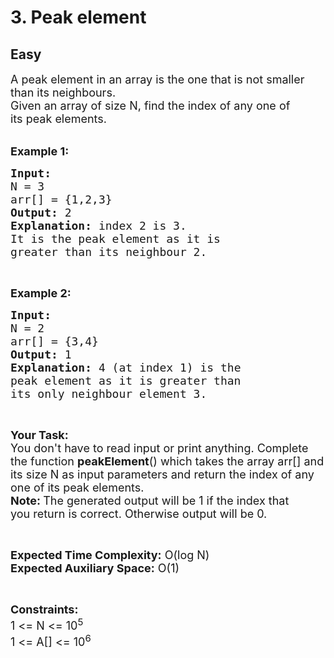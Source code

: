 # 3. Peak element
## Easy 
<div class="problem-statement">
                <p></p><p><span style="font-size:18px">A peak element in an array is the one that is not smaller than its neighbours.<br>
Given an array&nbsp;of size&nbsp;N,&nbsp;find the index of any one of its&nbsp;peak elements.</span><br>
&nbsp;</p>

<p><strong><span style="font-size:18px">Example 1:</span></strong></p>

<pre><strong><span style="font-size:18px">Input:
</span></strong><span style="font-size:18px">N = 3
arr[] = {1,2,3}
<strong>Output: </strong>2<strong> </strong><strong>
Explanation: </strong>index 2 is 3.
It is the peak element as it is 
greater than its neighbour 2.</span>
</pre>

<p>&nbsp;</p>

<p><strong><span style="font-size:18px">Example 2:</span></strong></p>

<pre><strong><span style="font-size:18px">Input:
</span></strong><span style="font-size:18px">N = 2
arr[] = {3,4}
<strong>Output: </strong>1<strong>
Explanation: </strong>4 (at index 1) is the 
peak element as it is greater than 
its only neighbour element 3.</span>
</pre>

<p>&nbsp;</p>

<p><strong><span style="font-size:18px">Your Task:</span></strong><br>
<span style="font-size:18px">You don't have to read&nbsp;input or print anything. Complete the function <strong>peakElement</strong>() which takes the array arr[] and its size N as input parameters and return the&nbsp;index of any one of its peak elements.</span><br>
<span style="font-size:18px"><strong>Note:&nbsp;</strong>The generated output will be&nbsp;1 if the index that you&nbsp;return is correct. Otherwise output will be 0.&nbsp;</span></p>

<p>&nbsp;</p>

<p><span style="font-size:18px"><strong>Expected Time Complexity:</strong>&nbsp;O(log N)<br>
<strong>Expected Auxiliary Space:</strong>&nbsp;O(1)</span></p>

<p>&nbsp;</p>

<p><span style="font-size:18px"><strong>Constraints:</strong><br>
1 &lt;= N &lt;= 10<sup>5</sup><br>
1 &lt;= A[] &lt;= 10<sup>6</sup></span></p>
 <p></p>
            </div>